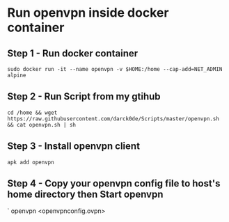 # Run openvpn inside docker container

## Step 1 - Run docker container
`sudo docker run -it --name openvpn -v $HOME:/home --cap-add=NET_ADMIN alpine `

## Step 2 - Run Script from my gtihub
`cd /home && wget https://raw.githubusercontent.com/darck0de/Scripts/master/openvpn.sh && cat openvpn.sh | sh`

## Step 3 - Install openvpn client
`apk add openvpn`

## Step 4 - Copy your openvpn config file to host's home directory then Start openvpn 
` openvpn <openvpnconfig.ovpn>
